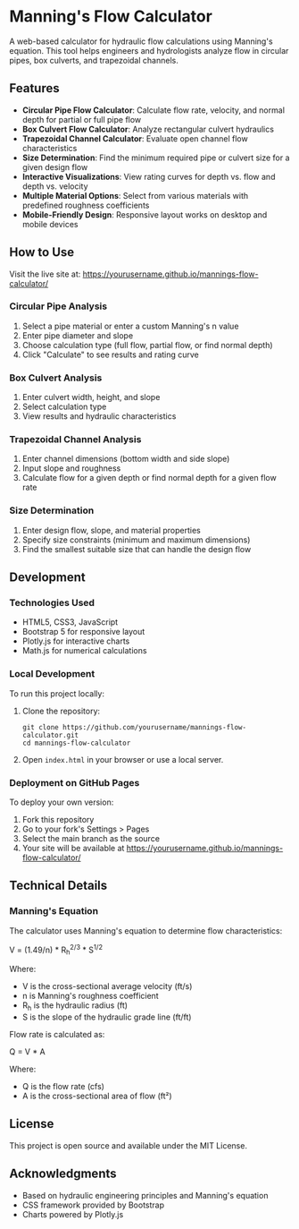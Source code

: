 # Manning's Flow Calculator

A web-based calculator for hydraulic flow calculations using Manning's equation. This tool helps engineers and hydrologists analyze flow in circular pipes, box culverts, and trapezoidal channels.

## Features

- **Circular Pipe Flow Calculator**: Calculate flow rate, velocity, and normal depth for partial or full pipe flow
- **Box Culvert Flow Calculator**: Analyze rectangular culvert hydraulics
- **Trapezoidal Channel Calculator**: Evaluate open channel flow characteristics
- **Size Determination**: Find the minimum required pipe or culvert size for a given design flow
- **Interactive Visualizations**: View rating curves for depth vs. flow and depth vs. velocity
- **Multiple Material Options**: Select from various materials with predefined roughness coefficients
- **Mobile-Friendly Design**: Responsive layout works on desktop and mobile devices

## How to Use

Visit the live site at: https://yourusername.github.io/mannings-flow-calculator/

### Circular Pipe Analysis
1. Select a pipe material or enter a custom Manning's n value
2. Enter pipe diameter and slope
3. Choose calculation type (full flow, partial flow, or find normal depth)
4. Click "Calculate" to see results and rating curve

### Box Culvert Analysis
1. Enter culvert width, height, and slope
2. Select calculation type
3. View results and hydraulic characteristics

### Trapezoidal Channel Analysis
1. Enter channel dimensions (bottom width and side slope)
2. Input slope and roughness
3. Calculate flow for a given depth or find normal depth for a given flow rate

### Size Determination
1. Enter design flow, slope, and material properties
2. Specify size constraints (minimum and maximum dimensions)
3. Find the smallest suitable size that can handle the design flow

## Development

### Technologies Used
- HTML5, CSS3, JavaScript
- Bootstrap 5 for responsive layout
- Plotly.js for interactive charts
- Math.js for numerical calculations

### Local Development

To run this project locally:

1. Clone the repository:
   ```
   git clone https://github.com/yourusername/mannings-flow-calculator.git
   cd mannings-flow-calculator
   ```

2. Open `index.html` in your browser or use a local server.

### Deployment on GitHub Pages

To deploy your own version:

1. Fork this repository
2. Go to your fork's Settings > Pages
3. Select the main branch as the source
4. Your site will be available at https://yourusername.github.io/mannings-flow-calculator/

## Technical Details

### Manning's Equation

The calculator uses Manning's equation to determine flow characteristics:

V = (1.49/n) * R<sub>h</sub><sup>2/3</sup> * S<sup>1/2</sup>

Where:
- V is the cross-sectional average velocity (ft/s)
- n is Manning's roughness coefficient
- R<sub>h</sub> is the hydraulic radius (ft)
- S is the slope of the hydraulic grade line (ft/ft)

Flow rate is calculated as:

Q = V * A

Where:
- Q is the flow rate (cfs)
- A is the cross-sectional area of flow (ft²)

## License

This project is open source and available under the MIT License.

## Acknowledgments

- Based on hydraulic engineering principles and Manning's equation
- CSS framework provided by Bootstrap
- Charts powered by Plotly.js
